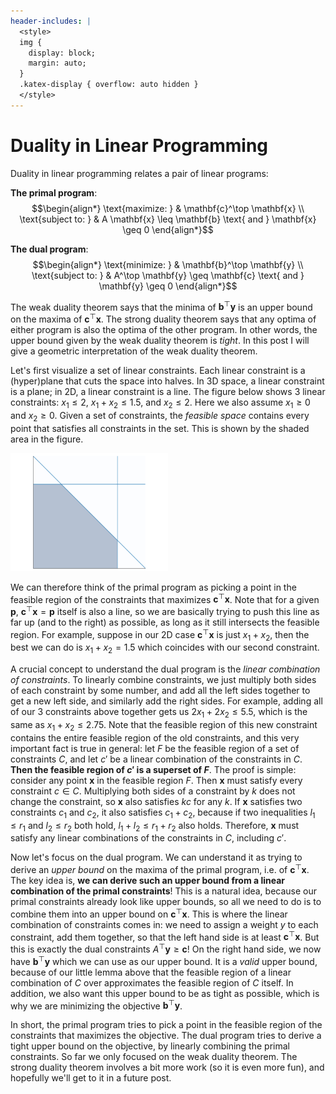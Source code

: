 ```yaml
---
header-includes: |
  <style>
  img {
    display: block;
    margin: auto;
  }
  .katex-display { overflow: auto hidden }
  </style>
---
```


# Duality in Linear Programming

Duality in linear programming relates a pair of linear programs:

**The primal program**:
$$\begin{align*}
\text{maximize: } & \mathbf{c}^\top \mathbf{x} \\
\text{subject to: } & A \mathbf{x} \leq \mathbf{b} \text{ and } \mathbf{x} \geq 0
\end{align*}$$

**The dual program**:
$$\begin{align*}
\text{minimize: } & \mathbf{b}^\top \mathbf{y} \\
\text{subject to: } & A^\top \mathbf{y} \geq \mathbf{c} \text{ and } \mathbf{y} \geq 0
\end{align*}$$

The weak duality theorem says that the minima of $\mathbf{b}^\top \mathbf{y}$
is an upper bound on the maxima of $\mathbf{c}^\top \mathbf{x}$.
The strong duality theorem says that any optima of either program is also the optima of the other program. In other words, the upper bound given by the weak duality theorem is *tight*. In this post I will give a geometric interpretation of the weak duality theorem. 

Let's first visualize a set of linear constraints. Each linear constraint is a (hyper)plane that cuts the space
into halves. In 3D space, a linear constraint is a plane; in 2D, a linear constraint is a line.
The figure below shows 3 linear constraints: $x_1 \leq 2$, $x_1 + x_2 \leq 1.5$, and $x_2 \leq 2$.
Here we also assume $x_1 \geq 0$ and $x_2 \geq 0$.
Given a set of constraints, the *feasible space* contains every point that satisfies all constraints in the set.
This is shown by the shaded area in the figure.

<img src="lin-con.png" alt="linear constraints" width=50%/>

We can therefore think of the primal program as picking a point in the feasible region of the constraints that
maximizes $\mathbf{c}^\top \mathbf{x}$. 
Note that for a given $\mathbf{p}$, $\mathbf{c}^\top \mathbf{x} = \mathbf{p}$ itself is also a line,
so we are basically trying to push this line as far up (and to the right) as possible, as long as it still intersects
the feasible region.
For example, suppose in our 2D case $\mathbf{c}^\top \mathbf{x}$ is just $x_1 + x_2$, 
then the best we can do is $x_1 + x_2 = 1.5$ which coincides with our second constraint.

A crucial concept to understand the dual program is the *linear combination of constraints*.
To linearly combine constraints, we just multiply both sides of each constraint by some number, and add all the left sides
together to get a new left side, and similarly add the right sides.
For example, adding all of our 3 constraints above together gets us $2x_1 + 2x_2 \leq 5.5$, 
which is the same as $x_1 + x_2 \leq 2.75$.
Note that the feasible region of this new constraint contains the entire feasible region of the old constraints, 
and this very important fact is true in general:
let $F$ be the feasible region of a set of constraints $C$, 
and let $c'$ be a linear combination of the constraints in $C$. 
**Then the feasible region of $c'$ is a superset of $F$**.
The proof is simple: consider any point $\mathbf{x}$ in the feasible region $F$.
Then $\mathbf{x}$ must satisfy every constraint $c \in C$. 
Multiplying both sides of a constraint by $k$ does not change the constraint, 
 so $\mathbf{x}$ also satisfies $kc$ for any $k$.
If $\mathbf{x}$ satisfies two constraints $c_1$ and $c_2$, it also satisfies $c_1 + c_2$, 
because if two inequalities $l_1 \leq r_1$ and $l_2 \leq r_2$ both hold, 
$l_1 + l_2 \leq r_1 + r_2$ also holds.
Therefore, $\mathbf{x}$ must satisfy any linear combinations of the constraints in $C$, 
 including $c'$.

Now let's focus on the dual program.
We can understand it as trying to derive an *upper bound* on the maxima of the primal program, 
i.e. of $\mathbf{c}^\top \mathbf{x}$.
The key idea is, **we can derive such an upper bound from a linear combination of the primal constraints**!
This is a natural idea, because our primal constraints already look like upper bounds, 
so all we need to do is to combine them into an upper bound on $\mathbf{c}^\top \mathbf{x}$.
This is where the linear combination of constraints comes in:
we need to assign a weight $y$ to each constraint, add them together, 
so that the left hand side is at least $\mathbf{c}^\top \mathbf{x}$.
But this is exactly the dual constraints $A^\top \mathbf{y} \geq \mathbf{c}$! 
On the right hand side, we now have $\mathbf{b}^\top \mathbf{y}$ which we can use as our upper bound.
It is a *valid* upper bound, because of our little lemma above that
the feasible region of a linear combination of $C$ over approximates the feasible region of $C$ itself.
In addition, we also want this upper bound to be as tight as possible, 
which is why we are minimizing the objective $\mathbf{b}^\top\mathbf{y}$.

In short, the primal program tries to pick a point in the feasible region of the constraints that maximizes the objective.
The dual program tries to derive a tight upper bound on the objective, by linearly combining the primal constraints.
So far we only focused on the weak duality theorem. 
The strong duality theorem involves a bit more work (so it is even more fun), and hopefully we'll get to it in a future post.
